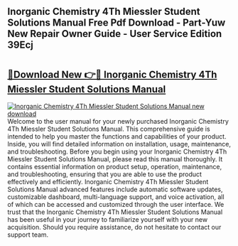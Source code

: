 ## Inorganic Chemistry 4Th Miessler Student Solutions Manual Free Pdf Download - Part-Yuw New Repair Owner Guide - User Service Edition 39Ecj

# <h2><a href="http://bc79516.oget.top/?id=Inorganic+Chemistry+4Th+Miessler+Student+Solutions+Manual">🔗Download New 👉🔴 Inorganic Chemistry 4Th Miessler Student Solutions Manual</a></h2>

[![Inorganic Chemistry 4Th Miessler Student Solutions Manual new download](https://i.imgur.com/5g1atiW.png)](http://bc79516.oget.top/?id=Inorganic+Chemistry+4Th+Miessler+Student+Solutions+Manual)
Welcome to the user manual for your newly purchased Inorganic Chemistry 4Th Miessler Student Solutions Manual. This comprehensive guide is intended to help you master the functions and capabilities of your product. Inside, you will find detailed information on installation, usage, maintenance, and troubleshooting. Before you begin using your Inorganic Chemistry 4Th Miessler Student Solutions Manual, please read this manual thoroughly. It contains essential information on product setup, operation, maintenance, and troubleshooting, ensuring that you are able to use the product effectively and efficiently. Inorganic Chemistry 4Th Miessler Student Solutions Manual advanced features include automatic software updates, customizable dashboard, multi-language support, and voice activation, all of which can be accessed and customized through the user interface. We trust that the Inorganic Chemistry 4Th Miessler Student Solutions Manual has been useful in your journey to familiarize yourself with your new acquisition. Should you require assistance, do not hesitate to contact our support team.
